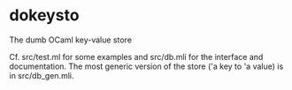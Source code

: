 # dokeysto
The dumb OCaml key-value store

Cf. src/test.ml for some examples and src/db.mli for the interface and documentation.
The most generic version of the store ('a key to 'a value) is in src/db_gen.mli.
